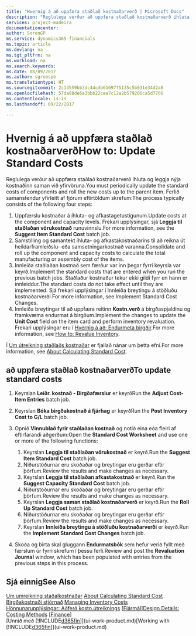 ```yaml
---
title: "Hvernig á að uppfæra staðlað kostnaðarverð | Microsoft Docs"
description: "Reglulega verður að uppfæra staðlað kostnaðarverð íhluta og leggja nýja kostnaðinn saman við yfirvöruna."
services: project-madeira
documentationcenter: 
author: SorenGP
ms.service: dynamics365-financials
ms.topic: article
ms.devlang: na
ms.tgt_pltfrm: na
ms.workload: na
ms.search.keywords: 
ms.date: 08/09/2017
ms.author: sgroespe
ms.translationtype: HT
ms.sourcegitcommit: 2c13559bb3dc44cdb61697f5135c5b931e34d2a8
ms.openlocfilehash: 57da88de6a3bbb22cea7c12a2b579206ca5d7766
ms.contentlocale: is-is
ms.lasthandoff: 09/22/2017

---
```

# <a name="how-to-update-standard-costs"></a><span data-ttu-id="5a59a-103">Hvernig á að uppfæra staðlað kostnaðarverð</span><span class="sxs-lookup"><span data-stu-id="5a59a-103">How to: Update Standard Costs</span></span>
<span data-ttu-id="5a59a-104">Reglulega verður að uppfæra staðlað kostnaðarverð íhluta og leggja nýja kostnaðinn saman við yfirvöruna.</span><span class="sxs-lookup"><span data-stu-id="5a59a-104">You must periodically update the standard costs of components and roll the new costs up to the parent item.</span></span> <span data-ttu-id="5a59a-105">Ferlið samanstendur yfirleitt af fjórum eftirtöldum skrefum:</span><span class="sxs-lookup"><span data-stu-id="5a59a-105">The process typically consists of the following four steps:</span></span>  

1.  <span data-ttu-id="5a59a-106">Uppfærslu kostnaðar á íhluta- og afkastagetustigunum.</span><span class="sxs-lookup"><span data-stu-id="5a59a-106">Update costs at the component and capacity levels.</span></span> <span data-ttu-id="5a59a-107">Frekari upplýsingar, sjá **Leggja til staðlaðan vörukostnað** runuvinnslu.</span><span class="sxs-lookup"><span data-stu-id="5a59a-107">For more information, see the **Suggest Item Standard Cost** batch job.</span></span>  
2.  <span data-ttu-id="5a59a-108">Samstilling og samantekt íhluta- og afkastakostnaðarins til að reikna út heildarframleiðslu- eða samsetningarkostnað varanna.</span><span class="sxs-lookup"><span data-stu-id="5a59a-108">Consolidate and roll up the component and capacity costs to calculate the total manufacturing or assembly cost of the items.</span></span>  
3.  <span data-ttu-id="5a59a-109">Innleiða staðlaðan kostnað sem færður var inn þegar fyrri keyrsla var keyrð.</span><span class="sxs-lookup"><span data-stu-id="5a59a-109">Implement the standard costs that are entered when you run the previous batch jobs.</span></span> <span data-ttu-id="5a59a-110">Staðlaður kostnaður tekur ekki gildi fyrr en hann er innleiddur.</span><span class="sxs-lookup"><span data-stu-id="5a59a-110">The standard costs do not take effect until they are implemented.</span></span> <span data-ttu-id="5a59a-111">Sjá frekari upplýsingar í Innleiða breytingu á stöðluðu kostnaðarverði.</span><span class="sxs-lookup"><span data-stu-id="5a59a-111">For more information, see Implement Standard Cost Changes.</span></span>  
4.  <span data-ttu-id="5a59a-112">Innleiða breytingar til að uppfæra reitinn **Kostn.verð** á birgðaspjaldinu og framkvæma endurmat á birgðum.</span><span class="sxs-lookup"><span data-stu-id="5a59a-112">Implement the changes to update the **Unit Cost** field on the item card and perform inventory revaluation.</span></span> <span data-ttu-id="5a59a-113">Frekari upplýsingar eru í [Hvernig á að: Endurmeta birgðir](inventory-how-revalue-inventory.md).</span><span class="sxs-lookup"><span data-stu-id="5a59a-113">For more information, see [How to: Revalue Inventory](inventory-how-revalue-inventory.md).</span></span>  

<span data-ttu-id="5a59a-114">Í [Um útreikning staðlaðs kostnaðar](finance-about-calculating-standard-cost.md) er fjallað nánar um þetta efni.</span><span class="sxs-lookup"><span data-stu-id="5a59a-114">For more information, see [About Calculating Standard Cost](finance-about-calculating-standard-cost.md).</span></span>  
## <a name="to-update-standard-costs"></a><span data-ttu-id="5a59a-115">að uppfæra staðlað kostnaðarverð</span><span class="sxs-lookup"><span data-stu-id="5a59a-115">To update standard costs</span></span>  
1.  <span data-ttu-id="5a59a-116">Keyrslan **Leiðr. kostnað - Birgðafærslur** er keyrð</span><span class="sxs-lookup"><span data-stu-id="5a59a-116">Run the **Adjust Cost-Item Entries** batch job.</span></span>  
2.  <span data-ttu-id="5a59a-117">Keyrslan **Bóka birgðakostnað á fjárhag** er keyrð</span><span class="sxs-lookup"><span data-stu-id="5a59a-117">Run the **Post Inventory Cost to G/L** batch job.</span></span>  
3.  <span data-ttu-id="5a59a-118">Opnið **Vinnublað fyrir staðlaðan kostnað** og notið eina eða fleiri af eftirfarandi aðgerðum:</span><span class="sxs-lookup"><span data-stu-id="5a59a-118">Open the **Standard Cost Worksheet** and use one or more of the following functions:</span></span>  

    1.  <span data-ttu-id="5a59a-119">Keyrslan **Leggja til staðlaðan vörukostnað** er keyrð.</span><span class="sxs-lookup"><span data-stu-id="5a59a-119">Run the **Suggest Item Standard Cost** batch job.</span></span>  
    2.  <span data-ttu-id="5a59a-120">Niðurstöðurnar eru skoðaðar og breytingar eru gerðar eftir þörfum.</span><span class="sxs-lookup"><span data-stu-id="5a59a-120">Review the results and make changes as necessary.</span></span>  
    3.  <span data-ttu-id="5a59a-121">Keyrslan **Leggja til staðlaðan afkastakostnað** er keyrð.</span><span class="sxs-lookup"><span data-stu-id="5a59a-121">Run the **Suggest Capacity Standard Cost** batch job.</span></span>  
    4.  <span data-ttu-id="5a59a-122">Niðurstöðurnar eru skoðaðar og breytingar eru gerðar eftir þörfum.</span><span class="sxs-lookup"><span data-stu-id="5a59a-122">Review the results and make changes as necessary.</span></span>
    5. <span data-ttu-id="5a59a-123">Keyrslan **Leggja saman staðlað kostnaðarverð** er keyrð.</span><span class="sxs-lookup"><span data-stu-id="5a59a-123">Run the **Roll Up Standard Cost** batch job.</span></span>
    6.  <span data-ttu-id="5a59a-124">Niðurstöðurnar eru skoðaðar og breytingar eru gerðar eftir þörfum.</span><span class="sxs-lookup"><span data-stu-id="5a59a-124">Review the results and make changes as necessary.</span></span>
    7.  <span data-ttu-id="5a59a-125">Keyrslan **Innleiða breytingu á stöðluðu kostnaðarverði** er keyrð.</span><span class="sxs-lookup"><span data-stu-id="5a59a-125">Run the **Implement Standard Cost Changes** batch job.</span></span>  
4.  <span data-ttu-id="5a59a-126">Skoða og birta skal gluggann **Endurmatsbók** sem hefur verið fyllt með færslum úr fyrri skrefum í þessu ferli.</span><span class="sxs-lookup"><span data-stu-id="5a59a-126">Review and post the **Revaluation Journal** window, which has been populated with entries from the previous steps in this process.</span></span>  

## <a name="see-also"></a><span data-ttu-id="5a59a-127">Sjá einnig</span><span class="sxs-lookup"><span data-stu-id="5a59a-127">See Also</span></span>  
 <span data-ttu-id="5a59a-128">[Um umreikning staðalkostnaðar](finance-about-calculating-standard-cost.md) </span><span class="sxs-lookup"><span data-stu-id="5a59a-128">[About Calculating Standard Cost](finance-about-calculating-standard-cost.md) </span></span>  
 <span data-ttu-id="5a59a-129">[Birgðakostnaði stjórnað](finance-manage-inventory-costs.md) </span><span class="sxs-lookup"><span data-stu-id="5a59a-129">[Managing Inventory Costs](finance-manage-inventory-costs.md) </span></span>  
 <span data-ttu-id="5a59a-130">[Hönnunarupplýsingar: Aðferð kostn.útreiknings](design-details-costing-methods.md) [[Fjármál](finance.md)]</span><span class="sxs-lookup"><span data-stu-id="5a59a-130">[Design Details: Costing Methods](design-details-costing-methods.md) [[Finance](finance.md)]</span></span>  
 <span data-ttu-id="5a59a-131">[Unnið með [!INCLUDE[d365fin](includes/d365fin_md.md)]](ui-work-product.md)</span><span class="sxs-lookup"><span data-stu-id="5a59a-131">[Working with [!INCLUDE[d365fin](includes/d365fin_md.md)]](ui-work-product.md)</span></span>  

